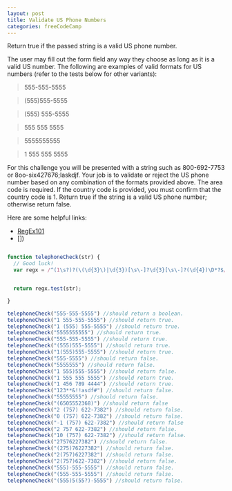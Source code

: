 ```yaml
---
layout: post
title: Validate US Phone Numbers
categories: freeCodeCamp
---
```

Return true if the passed string is a valid US phone number.

The user may fill out the form field any way they choose as long as it is a valid US number. The following are examples of valid formats for US numbers (refer to the tests below for other variants):

>  555-555-5555

> (555)555-5555

> (555) 555-5555

> 555 555 5555

> 5555555555

> 1 555 555 5555

For this challenge you will be presented with a string such as 800-692-7753 or 8oo-six427676;laskdjf. Your job is to validate or reject the US phone number based on any combination of the formats provided above. The area code is required. If the country code is provided, you must confirm that the country code is 1. Return true if the string is a valid US phone number; otherwise return false.

Here are some helpful links:
+ [RegEx101](https://regex101.com/#javascript)
+ [])


```javascript

function telephoneCheck(str) {
  // Good luck!
  var regx = /^(1\s?)?(\(\d{3}\)|\d{3})[\s\-]?\d{3}[\s\-]?(\d{4})\D*?$/;


  return regx.test(str);

}

telephoneCheck("555-555-5555") //should return a boolean.
telephoneCheck("1 555-555-5555") //should return true.
telephoneCheck("1 (555) 555-5555") //should return true.
telephoneCheck("5555555555") //should return true.
telephoneCheck("555-555-5555") //should return true.
telephoneCheck("(555)555-5555") //should return true.
telephoneCheck("1(555)555-5555") //should return true.
telephoneCheck("555-5555") //should return false.
telephoneCheck("5555555") //should return false.
telephoneCheck("1 555)555-5555") //should return false.
telephoneCheck("1 555 555 5555") //should return true.
telephoneCheck("1 456 789 4444") //should return true.
telephoneCheck("123**&!!asdf#") //should return false.
telephoneCheck("55555555") //should return false.
telephoneCheck("(6505552368)") //should return false
telephoneCheck("2 (757) 622-7382") //should return false.
telephoneCheck("0 (757) 622-7382") //should return false.
telephoneCheck("-1 (757) 622-7382") //should return false
telephoneCheck("2 757 622-7382") //should return false.
telephoneCheck("10 (757) 622-7382") //should return false.
telephoneCheck("27576227382") //should return false.
telephoneCheck("(275)76227382") //should return false.
telephoneCheck("2(757)6227382") //should return false.
telephoneCheck("2(757)622-7382") //should return false.
telephoneCheck("555)-555-5555") //should return false.
telephoneCheck("(555-555-5555") //should return false.
telephoneCheck("(555)5(55?)-5555") //should return false.

```
